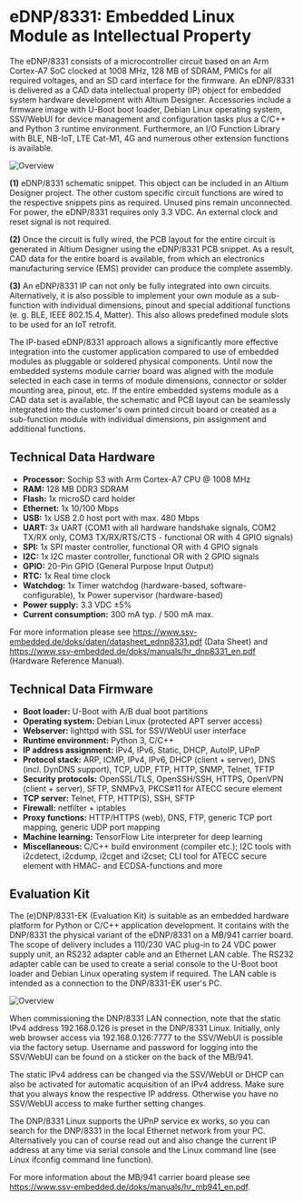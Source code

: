 # eDNP/8331: Embedded Linux Module as Intellectual Property 

The eDNP/8331 consists of a microcontroller circuit based on an Arm Cortex-A7 SoC clocked at 1008 MHz, 128 MB of SDRAM, PMICs for all required voltages, and an SD card interface for the firmware. An eDNP/8331 is delivered as a CAD data intellectual property (IP) object for embedded system hardware development with Altium Designer. Accessories include a firmware image with U-Boot boot loader, Debian Linux operating system, SSV/WebUI for device management and configuration tasks plus a C/C++ and Python 3 runtime environment. Furthermore, an I/O Function Library with BLE, NB-IoT, LTE Cat-M1, 4G and numerous other extension functions is available.  

![Overview](https://ssv-comm.de/forum/bilder/8331-overview.jpg)

**(1)** eDNP/8331 schematic snippet. This object can be included in an Altium Designer project. The other custom specific circuit functions are wired to the respective snippets pins as required. Unused pins remain unconnected. For power, the eDNP/8331 requires only 3.3 VDC. An external clock and reset signal is not required.

**(2)** Once the circuit is fully wired, the PCB layout for the entire circuit is generated in Altium Designer using the eDNP/8331 PCB snippet. As a result, CAD data for the entire board is available, from which an electronics manufacturing service (EMS) provider can produce the complete assembly.

**(3)** An eDNP/8331 IP can not only be fully integrated into own circuits. Alternatively, it is also possible to implement your own module as a sub-function with individual dimensions, pinout and special additional functions (e. g. BLE, IEEE 802.15.4, Matter). This also allows predefined module slots to be used for an IoT retrofit.

The IP-based eDNP/8331 approach allows a significantly more effective integration into the customer application compared to use of embedded modules as pluggable or soldered physical components. Until now the embedded systems module carrier board was aligned with the module selected in each case in terms of module dimensions, connector or solder mounting area, pinout, etc. If the entire embedded systems module as a CAD data set is available, the schematic and PCB layout can be seamlessly integrated into the customer's own printed circuit board or created as a sub-function module with individual dimensions, pin assignment and additional functions. 

## Technical Data Hardware

* **Processor:** Sochip S3 with Arm Cortex-A7 CPU @ 1008 MHz
* **RAM:** 128 MB DDR3 SDRAM
* **Flash:** 1x microSD card holder
* **Ethernet:** 1x 10/100 Mbps
* **USB:** 1x USB 2.0 host port with max. 480 Mbps
* **UART:** 3x UART (COM1 with all hardware handshake signals, COM2 TX/RX only, COM3 TX/RX/RTS/CTS - functional OR with 4 GPIO signals)
* **SPI:** 1x SPI master controller, functional OR with 4 GPIO signals
* **I2C:** 1x I2C master controller, functional OR with 2 GPIO signals
* **GPIO:** 20-Pin GPIO (General Purpose Input Output)
* **RTC:** 1x Real time clock
* **Watchdog:** 1x Timer watchdog (hardware-based, software-configurable), 1x Power supervisor (hardware-based)
* **Power supply:** 3.3 VDC ±5%
* **Current consumption:** 300 mA typ. / 500 mA max.

For more information please see https://www.ssv-embedded.de/doks/daten/datasheet_ednp8331.pdf (Data Sheet) and https://www.ssv-embedded.de/doks/manuals/hr_dnp8331_en.pdf (Hardware Reference Manual).

## Technical Data Firmware

* **Boot loader:** U-Boot with A/B dual boot partitions
* **Operating system:** Debian Linux (protected APT server access)
* **Webserver:** 	lighttpd with SSL for SSV/WebUI user interface
* **Runtime environment:** Python 3, C/C++
* **IP address assignment:** 	IPv4, IPv6, Static, DHCP, AutoIP, UPnP
* **Protocol stack:** ARP, ICMP, IPv4, IPv6, DHCP (client + server), DNS (incl. DynDNS support), TCP, UDP, FTP, HTTP, SNMP, Telnet, TFTP
* **Security protocols:** OpenSSL/TLS, OpenSSH/SSH, HTTPS, OpenVPN (client + server), SFTP, SNMPv3, PKCS#11 for ATECC secure element
* **TCP server:** Telnet, FTP, HTTP(S), SSH, SFTP
* **Firewall:** netfilter + iptables
* **Proxy functions:** HTTP/HTTPS (web), DNS, FTP, generic TCP port mapping, generic UDP port mapping
* **Machine learning:** TensorFlow Lite interpreter for deep learning
* **Miscellaneous:** C/C++ build environment (compiler etc.); I2C tools with i2cdetect, i2cdump, i2cget and i2cset; CLI tool for ATECC secure element with HMAC- and ECDSA-functions and more 

## Evaluation Kit

The (e)DNP/8331-EK (Evaluation Kit) is suitable as an embedded hardware platform for Python or C/C++ application development. It contains with the DNP/8331 the physical variant of the eDNP/8331 on a MB/941 carrier board. The scope of delivery includes a 110/230 VAC plug-in to 24 VDC power supply unit, an RS232 adapter cable and an Ethernet LAN cable. The RS232 adapter cable can be used to create a serial console to the U-Boot boot loader and Debian Linux operating system if required. The LAN cable is intended as a connection to the DNP/8331-EK user's PC.

![Overview](https://ssv-comm.de/forum/bilder/8331EK-overview.jpg)

When commissioning the DNP/8331 LAN connection, note that the static IPv4 address 192.168.0.126 is preset in the DNP/8331 Linux. Initially, only web browser access via 192.168.0.126:7777 to the SSV/WebUI is possible via the factory setup. Username and password for logging into the SSV/WebUI can be found on a sticker on the back of the MB/941.

The static IPv4 address can be changed via the SSV/WebUI or DHCP can also be activated for automatic acquisition of an IPv4 address. Make sure that you always know the respective IP address. Otherwise you have no SSV/WebUI access to make further setting changes.

The DNP/8331 Linux supports the UPnP service ex works, so you can search for the DNP/8331 in the local Ethernet network from your PC. Alternatively you can of course read out and also change the current IP address at any time via serial console and the Linux command line (see Linux ifconfig command line function).

For more information about the MB/941 carrier board please see https://www.ssv-embedded.de/doks/manuals/hr_mb941_en.pdf.